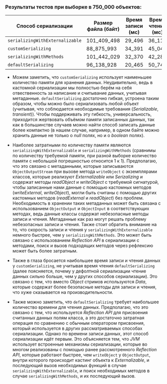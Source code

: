 ### Результаты тестов при выборке в 750_000 объектов:
| Способ сериализации             | Размер файла (байт) | Время записи (мс) | Время чтения (мс) |
|---------------------------------|---------------------|-------------------|-------------------|
| `serializingWithExternalizable` | 101_409_498         | 29_496            | 36_112            |
| `customSerializing`             | 88_875_993          | 34_391            | 45_044            |
| `serializingWithMethods`        | 101_442_029         | 32_370            | 42_288            |
| `defaultSerializing`            | 96_138_928          | 20_465            | 50_743            |
- Можем заметить, что `customSerializing` использует наименьшее количество памяти для хранения данных. Неудивительно,
ведь в кастомной сериализации мы полностью берём на себя отвественность за написание и считывание данных, учитывая метаданные.
`defaultSerializing` достаточно гибкая, устроена таким образом, чтобы можно было сериализовать любой объект
(учитывая, что соблюдается необходимые требования (*Serializable*, *transient*)).
Чтобы поддерживать эту гибкость, универсальность, приходится жертвовать объёмом памяти записанных данных, так как в
большинстве случаев можно найти способ записать данные более компактно (в нашем случае, например, в одном байте можно хранить
данные не только о *null* полях, но и о *boolean* полях).

- Наиболее затратными по количеству памяти являются `serializingWithExternalizable` и `serializingWithMethods`
(сравнимы по количеству требуемой памяти, при разной выборке количество памяти с небольшой погрешностью относится 1 к 1).
Предполагаю, что это связано с метаданными, которые записываются `ObjectOutputStream` при вызове метода `writeObject`
с экземплярами классов, которые реализуют *Externalizable* или *Serizalizing* и содержат методы *readObject*
и *writeObject* с требуемой сигнатурой, чтобы записанные нами данные с помощью кастомных методов
(*writeExternal*, *writeObject*), могли быть считаны с помощью других кастомных методов (*readExternal* и *readObject*)
без проблем. Необходимость в хранении таких метаданных может быть связана с использованием `ObjectOutput` и `ObjectInput`
в соответствующих методах, ведь данные классы содержат небезопасные методы записи и чтения.
Метаданные как раз могут решать проблему небезопасных записи и чтения. Также стоит обратить внимание на то, что скорость
записи и чтения у `serializingWithExternalizable` немного быстрее, чем у `serializingWithMethods`. Это может быть связано
с использованием *Reflection API* в сериализации с методами, поиск и вызов подходящих методов через рефлексию может быть
более затратным.

- Также в глаза бросается наибольшее время записи и чтения данных у `customSerializing`,
не учитывая время чтения `defaultSerializing` (далее поясняется, почему у дефолтной сериализации чтение данных сильно
больше, чем у других способов сериализации). Это связано с тем, что вместо *Object* стримов используются *Data*,
которые содержат более безопасные методы для записи и чтения, что хуже сказывается на производительности.

- Также можно заметить, что `defaultSerializing` требует наибольшее количество времени для чтения данных.
Предполагаю, что это связано с тем, что используется *Reflection API* для присвоения считанных данных полям класса,
а это достаточно затратная операция по сравнению с обычным оператором присвоения, который используется в других
рассматриваемых способах сериализации. Однако по времени записи данных, этот способ сериализации идёт первым. Это
объясняется тем, что *JVM* использует встроенные механизмы сериализации, которые во многом реализованы с помощью ранее
рассмотренного *Reflection API*, которые работают быстрее, чем `writeObject` у `ObjectOutput`, внутри которого
происходит кастинг объекта к *Externalizable*, и последующий вызов необходимых функций в случае `serializingWithExternalizable`,
и поиск необходимых методов в случае `serializingWithMethods`, и их последующий вызов.